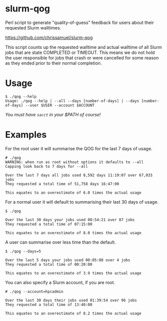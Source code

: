 # slurm-qog
Perl script to generate "quality-of-guess" feedback for users about their requested Slurm walltimes.

https://github.com/chrissamuel/slurm-qog

This script counts up the requested walltime and actual walltime of all Slurm
jobs that are state COMPLETED or TIMEOUT.  This means we do not hold the user
responsible for jobs that crash or were cancelled for some reason as they
ended prior to their normal completion.

# Usage

```
$ ./qog --help
Usage: ./qog --help | --all --days [number-of-days] | --days [number-of-days] --user $USER --account $ACCOUNT
```

*You must have `sacct` in your $PATH of course!*

# Examples

For the root user it will summarise the QOG for the last 7 days of usage.

```
# ./qog 
WARNING: when run as root without options it defaults to --all
Capping look back to 7 days for --all

Over the last 7 days all jobs used 8,592 days 11:19:07 over 67,033 jobs
They requested a total time of 51,758 days 16:47:00

This equates to an overestimate of 6.0 times the actual usage
```

For a normal user it will default to summarising their last 30 days of usage.

```
$ ./qog

Over the last 30 days your jobs used 00:54:21 over 87 jobs
They requested a total time of 07:15:00

This equates to an overestimate of 8.0 times the actual usage

```

A user can summarise over less time than the default.

```
$ ./qog --days=5

Over the last 5 days your jobs used 00:05:08 over 4 jobs
They requested a total time of 00:20:00

This equates to an overestimate of 3.9 times the actual usage

```

You can also specify a Slurm account, if you are root.

```
# ./qog --account=hpcadmin

Over the last 30 days their jobs used 01:39:54 over 96 jobs
They requested a total time of 13:40:00

This equates to an overestimate of 8.2 times the actual usage

```

